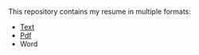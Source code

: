 This repository contains my resume in multiple formats:
* [Text](https://github.com/dandugula/resume/blob/master/Resume.md)
* [Pdf](https://github.com/dandugula/resume/blob/master/Dandugula.pdf)
* Word
